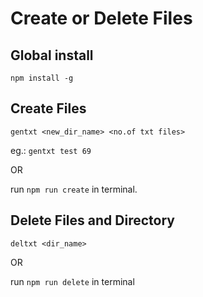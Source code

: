 # Create or Delete Files

## Global install
`npm install -g`

## Create Files
`gentxt <new_dir_name> <no.of txt files>`

eg.: `gentxt test 69`

OR

run `npm run create` in terminal.

## Delete Files and Directory

`deltxt <dir_name>`

OR

run `npm run delete` in terminal
